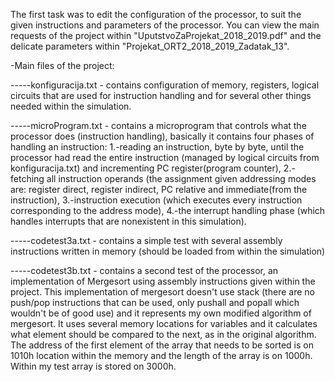The first task was to edit the configuration of the processor, to suit the given instructions and parameters of the processor. 
You can view the main requests of the project within "UputstvoZaProjekat_2018_2019.pdf" and the delicate parameters within "Projekat_ORT2_2018_2019_Zadatak_13".

-Main files of the project:

-----konfiguracija.txt - contains configuration of memory, registers, logical circuits that are used for instruction handling and for several other things needed within the simulation.


-----microProgram.txt  - contains a microprogram that controls what the processor does (instruction handling), basically it contains four phases of handling an instruction: 
1.-reading an instruction, byte by byte, until the processor had read the entire instruction (managed by logical circuits from konfiguracija.txt) and incrementing PC register(program counter), 
2.-fetching all instruction operands (the assignment given addressing modes are: register direct, register indirect, PC relative and immediate(from the instruction), 
3.-instruction execution (which executes every instruction corresponding to the address mode),
4.-the interrupt handling phase (which handles interrupts that are nonexistent in this simulation).

-----codetest3a.txt - contains a simple test with several assembly instructions written in memory (should be loaded from within the simulation)

-----codetest3b.txt - contains a second test of the processor, an implementation of Mergesort using assembly instructions given within the project. This implementation of mergesort doesn't use stack (there are no push/pop instructions that can be used, only pushall and popall which wouldn't be of good use) and it represents my own modified algorithm of mergesort. It uses several memory locations for variables and it calculates what element should be compared to the next, as in the original algorithm. The address of the first element of the array that needs to be sorted is on 1010h location within the memory and the length of the array is on 1000h. Within my test array is stored on 3000h. 
